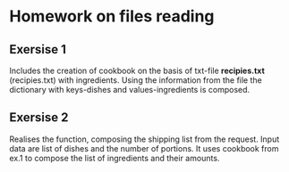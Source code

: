# Homework on files reading 

## Exersise 1

Includes the creation of cookbook on the basis of txt-file __recipies.txt__ (recipies.txt) with ingredients. Using the information from the file the dictionary with keys-dishes and values-ingredients is composed. 

## Exersise 2 

Realises the function, composing the shipping list from the request. Input data are list of dishes and the number of portions. It uses cookbook from ex.1 to compose the list of ingredients and their amounts. 
